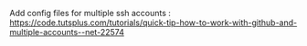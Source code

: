 Add config files for multiple ssh accounts : https://code.tutsplus.com/tutorials/quick-tip-how-to-work-with-github-and-multiple-accounts--net-22574 
